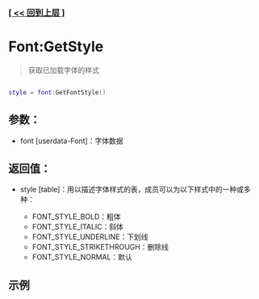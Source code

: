 ### [[ << 回到上层 ]](index.md)

# Font:GetStyle

> 获取已加载字体的样式

```lua

style = font:GetFontStyle()

```

## 参数：

+ font [userdata-Font]：字体数据

## 返回值：

+ style [table]：用以描述字体样式的表，成员可以为以下样式中的一种或多种：

    + FONT_STYLE_BOLD：粗体
    + FONT_STYLE_ITALIC：斜体
    + FONT_STYLE_UNDERLINE：下划线
    + FONT_STYLE_STRIKETHROUGH：删除线
    + FONT_STYLE_NORMAL：默认

## 示例

```lua

```